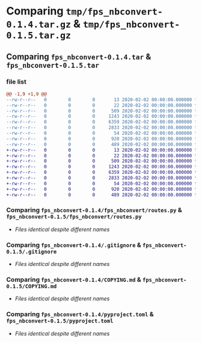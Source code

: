 # Comparing `tmp/fps_nbconvert-0.1.4.tar.gz` & `tmp/fps_nbconvert-0.1.5.tar.gz`

## Comparing `fps_nbconvert-0.1.4.tar` & `fps_nbconvert-0.1.5.tar`

### file list

```diff
@@ -1,9 +1,9 @@
--rw-r--r--   0        0        0       13 2020-02-02 00:00:00.000000 fps_nbconvert-0.1.4/MANIFEST.in
--rw-r--r--   0        0        0       22 2020-02-02 00:00:00.000000 fps_nbconvert-0.1.4/fps_nbconvert/__init__.py
--rw-r--r--   0        0        0      509 2020-02-02 00:00:00.000000 fps_nbconvert-0.1.4/fps_nbconvert/main.py
--rw-r--r--   0        0        0     1243 2020-02-02 00:00:00.000000 fps_nbconvert-0.1.4/fps_nbconvert/routes.py
--rw-r--r--   0        0        0     6359 2020-02-02 00:00:00.000000 fps_nbconvert-0.1.4/.gitignore
--rw-r--r--   0        0        0     2833 2020-02-02 00:00:00.000000 fps_nbconvert-0.1.4/COPYING.md
--rw-r--r--   0        0        0       54 2020-02-02 00:00:00.000000 fps_nbconvert-0.1.4/README.md
--rw-r--r--   0        0        0      920 2020-02-02 00:00:00.000000 fps_nbconvert-0.1.4/pyproject.toml
--rw-r--r--   0        0        0      489 2020-02-02 00:00:00.000000 fps_nbconvert-0.1.4/PKG-INFO
+-rw-r--r--   0        0        0       13 2020-02-02 00:00:00.000000 fps_nbconvert-0.1.5/MANIFEST.in
+-rw-r--r--   0        0        0       22 2020-02-02 00:00:00.000000 fps_nbconvert-0.1.5/fps_nbconvert/__init__.py
+-rw-r--r--   0        0        0      509 2020-02-02 00:00:00.000000 fps_nbconvert-0.1.5/fps_nbconvert/main.py
+-rw-r--r--   0        0        0     1243 2020-02-02 00:00:00.000000 fps_nbconvert-0.1.5/fps_nbconvert/routes.py
+-rw-r--r--   0        0        0     6359 2020-02-02 00:00:00.000000 fps_nbconvert-0.1.5/.gitignore
+-rw-r--r--   0        0        0     2833 2020-02-02 00:00:00.000000 fps_nbconvert-0.1.5/COPYING.md
+-rw-r--r--   0        0        0       54 2020-02-02 00:00:00.000000 fps_nbconvert-0.1.5/README.md
+-rw-r--r--   0        0        0      920 2020-02-02 00:00:00.000000 fps_nbconvert-0.1.5/pyproject.toml
+-rw-r--r--   0        0        0      489 2020-02-02 00:00:00.000000 fps_nbconvert-0.1.5/PKG-INFO
```

### Comparing `fps_nbconvert-0.1.4/fps_nbconvert/routes.py` & `fps_nbconvert-0.1.5/fps_nbconvert/routes.py`

 * *Files identical despite different names*

### Comparing `fps_nbconvert-0.1.4/.gitignore` & `fps_nbconvert-0.1.5/.gitignore`

 * *Files identical despite different names*

### Comparing `fps_nbconvert-0.1.4/COPYING.md` & `fps_nbconvert-0.1.5/COPYING.md`

 * *Files identical despite different names*

### Comparing `fps_nbconvert-0.1.4/pyproject.toml` & `fps_nbconvert-0.1.5/pyproject.toml`

 * *Files identical despite different names*

